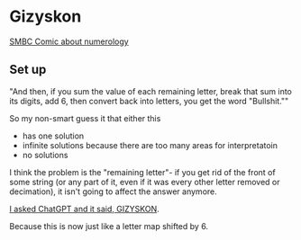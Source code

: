 # Gizyskon

[SMBC Comic about numerology](https://www.smbc-comics.com/comic/numbers)

## Set up

"And then, if you sum the value of each remaining letter, break that sum into its digits, add 6, then convert back into letters, you get the word "Bullshit.""

So my non-smart guess it that either this

- has one solution
- infinite solutions because there are too many areas for interpretatoin
- no solutions

I think the problem is the "remaining letter"- if you get rid of the front of some string (or any part of it, even if it was every other letter removed or decimation), it isn't going to affect the answer anymore.

[I asked ChatGPT and it said, GIZYSKON](https://chatgpt.com/share/68df013c-7148-8007-8f1f-bda74ca570f4).

Because this is now just like a letter map shifted by 6.

